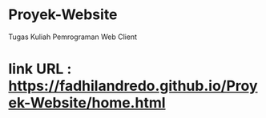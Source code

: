 # Proyek-Website
Tugas Kuliah Pemrograman Web Client
# link URL : https://fadhilandredo.github.io/Proyek-Website/home.html
